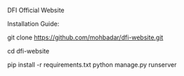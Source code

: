
DFI Official Website

Installation Guide:

git clone https://github.com/mohbadar/dfi-website.git

cd dfi-website

pip install -r requirements.txt
python manage.py runserver

